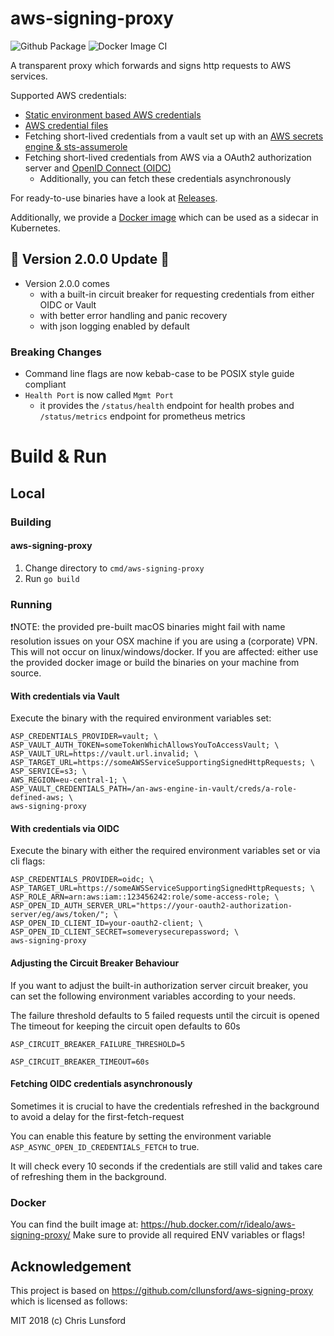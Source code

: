 aws-signing-proxy
=================
![Github Package](https://github.com/idealo/aws-signing-proxy/workflows/goreleaser/badge.svg)
![Docker Image CI](https://github.com/idealo/aws-signing-proxy/workflows/Docker%20Image%20CI/badge.svg)

A transparent proxy which forwards and signs http requests to AWS services.

Supported AWS credentials:

* [Static environment based AWS credentials](https://docs.aws.amazon.com/cli/latest/userguide/cli-configure-envvars.html#envvars-set)
* [AWS credential files](https://docs.aws.amazon.com/cli/latest/userguide/cli-configure-files.html#cli-configure-files-where)
* Fetching short-lived credentials from a vault set up with
  an [AWS secrets engine & sts-assumerole](https://www.vaultproject.io/docs/secrets/aws#sts-assumerole)
* Fetching short-lived credentials from AWS via a OAuth2 authorization server
  and [OpenID Connect (OIDC)](https://openid.net/connect/)
  * Additionally, you can fetch these credentials asynchronously

For ready-to-use binaries have a look at [Releases](https://github.com/idealo/aws-signing-proxy/releases).

Additionally, we provide a [Docker image](https://hub.docker.com/r/idealo/aws-signing-proxy) which can be used as a sidecar in Kubernetes.

## 🎉 Version 2.0.0 Update 🎉

* Version 2.0.0 comes 
  * with a built-in circuit breaker for requesting credentials from either OIDC or Vault 
  * with better error handling and panic recovery
  * with json logging enabled by default

### Breaking Changes

* Command line flags are now kebab-case to be POSIX style guide compliant
* `Health Port` is now called `Mgmt Port` 
  * it provides the `/status/health` endpoint for health probes and `/status/metrics` endpoint for prometheus metrics

# Build & Run

## Local

### Building

#### aws-signing-proxy

1. Change directory to `cmd/aws-signing-proxy`
2. Run `go build`

### Running

❗NOTE: the provided pre-built macOS binaries might fail with name resolution issues on your OSX machine if you are
using a (corporate) VPN. This will not occur on linux/windows/docker. If you are affected: either use the provided
docker image or build the binaries on your machine from source.

#### With credentials via Vault

Execute the binary with the required environment variables set:

```
ASP_CREDENTIALS_PROVIDER=vault; \
ASP_VAULT_AUTH_TOKEN=someTokenWhichAllowsYouToAccessVault; \
ASP_VAULT_URL=https://vault.url.invalid; \
ASP_TARGET_URL=https://someAWSServiceSupportingSignedHttpRequests; \
ASP_SERVICE=s3; \
AWS_REGION=eu-central-1; \
ASP_VAULT_CREDENTIALS_PATH=/an-aws-engine-in-vault/creds/a-role-defined-aws; \
aws-signing-proxy
```

#### With credentials via OIDC

Execute the binary with either the required environment variables set or via cli flags:

```
ASP_CREDENTIALS_PROVIDER=oidc; \
ASP_TARGET_URL=https://someAWSServiceSupportingSignedHttpRequests; \
ASP_ROLE_ARN=arn:aws:iam::123456242:role/some-access-role; \
ASP_OPEN_ID_AUTH_SERVER_URL="https://your-oauth2-authorization-server/eg/aws/token/"; \
ASP_OPEN_ID_CLIENT_ID=your-oauth2-client; \
ASP_OPEN_ID_CLIENT_SECRET=someverysecurepassword; \
aws-signing-proxy
```

#### Adjusting the Circuit Breaker Behaviour

If you want to adjust the built-in authorization server circuit breaker, you can set the following environment variables according to your needs. 

The failure threshold defaults to 5 failed requests until the circuit is opened
The timeout for keeping the circuit open defaults to 60s

`ASP_CIRCUIT_BREAKER_FAILURE_THRESHOLD=5`

`ASP_CIRCUIT_BREAKER_TIMEOUT=60s`

#### Fetching OIDC credentials asynchronously

Sometimes it is crucial to have the credentials refreshed in the background to avoid a delay for the first-fetch-request

You can enable this feature by setting the environment variable `ASP_ASYNC_OPEN_ID_CREDENTIALS_FETCH` to true.

It will check every 10 seconds if the credentials are still valid and takes care of refreshing them in the background.

### Docker

You can find the built image at: https://hub.docker.com/r/idealo/aws-signing-proxy/
Make sure to provide all required ENV variables or flags!

## Acknowledgement

This project is based on https://github.com/cllunsford/aws-signing-proxy which is licensed as follows:

MIT 2018 (c) Chris Lunsford 

